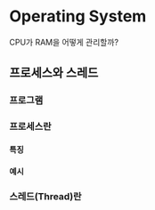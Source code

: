 # Operating System
CPU가 RAM을 어떻게 관리할까?
## 프로세스와 스레드
### 프로그램

### 프로세스란

#### 특징

#### 예시

### 스레드(Thread)란

